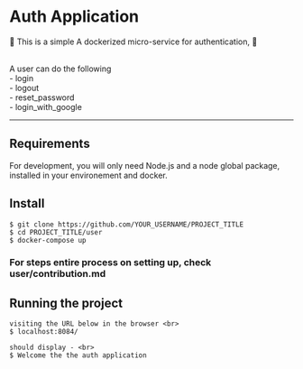 # Auth Application

:sparkler: This is a simple A dockerized micro-service for authentication, :sparkler:

<br> A user can do the following</br>
	- login <br>
	- logout <br>
	- reset_password <br>
	- login_with_google <br>

---
## Requirements

For development, you will only need Node.js and a node global package, installed in your environement and docker.

## Install

    $ git clone https://github.com/YOUR_USERNAME/PROJECT_TITLE
    $ cd PROJECT_TITLE/user
    $ docker-compose up

### For steps entire process on setting up, check user/contribution.md

## Running the project
    visiting the URL below in the browser <br>
    $ localhost:8084/  
 
    should display - <br>
    $ Welcome the the auth application
   

